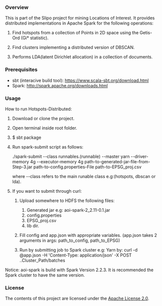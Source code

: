 ### Overview
This is part of the Slipo project for mining Locations of Interest. It provides distributed implementations in Apache Spark for the following operations:

1. Find hotspots from a collection of Points in 2D space using the Getis-Ord (Gi* statistic).

2. Find clusters implementing a distributed version of DBSCAN.

3. Performs LDA(latent Dirichlet allocation) in a collection of documents.

### Prerequisites

- sbt (interacive build tool): https://www.scala-sbt.org/download.html
- Spark: http://spark.apache.org/downloads.html

### Usage

How to run Hotspots-Distributed:

1. Download or clone the project.

2. Open terminal inside root folder.

3. $ sbt package

4. Run spark-submit script as follows:

    ./spark-submit 
    --class runnables.(runnable) 
    --master yarn
    --driver-memory 4g 
    --executor-memory 4g
    path-to-generated-jar-file-from-Step-3.jar
    path-to-config.properties-File
    path-to-EPSG_proj.csv

    where --class refers to the main runable class e.g:(hotspots, dbscan or lda).

5. If you want to submit through curl:
   1. Upload somewhere to HDFS the following files:
        1. Generated jar e.g: aoi-spark-2_2.11-0.1.jar
        2. config.properties
        3. EPSG_proj.csv
        4. lib dir.
   
   2. Fill config and app.json with appropriate variables.
      (app.json takes 2 arguments in args: path_to_config, path_to_EPSG)
   
   3. Run by submitting job to Spark cluster e.g: Yarn by:
         curl -d @app.json -H 'Content-Type: application/json' -X POST ..Cluster_Path/batches

Notice: aoi-spark is build with Spark Version 2.2.3.
It is recommended the Spark cluster to have the same version.

### License

The contents of this project are licensed under the [Apache License 2.0](https://github.com/SLIPO-EU/loci/blob/master/LICENSE).
